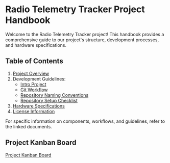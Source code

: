 # Radio Telemetry Tracker Project Handbook

Welcome to the Radio Telemetry Tracker project! This handbook provides a comprehensive guide to our project's structure, development processes, and hardware specifications. 

## Table of Contents
1. [Project Overview](docs/project-overview/project-overview.md)
2. Development Guidelines:
   - [Intro Project](docs/development-guides/intro-project.md)
   - [Git Workflow](docs/development-guides/git-workflow.md)
   - [Repository Naming Conventions](docs/development-guides/repo-naming-conventions.md)
   - [Repository Setup Checklist](docs/development-guides/repo-setup-checklist.md)
3. [Hardware Specifications](docs/hardware/specifications.md)
4. [License Information](LICENSE.md)

For specific information on components, workflows, and guidelines, refer to the linked documents.

## Project Kanban Board

[Project Kanban Board](https://github.com/orgs/UCSD-E4E/projects/17)